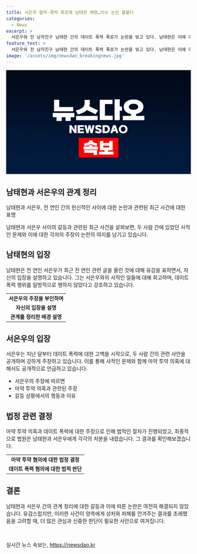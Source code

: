 ```yaml
---
title: 서은우 협박·폭력 폭로에 남태현 해명…이슈 논란 불붙다
categories:
  - News
excerpt: >
  서은우와 전 남자친구 남태현 간의 데이트 폭력 폭로가 논란을 빚고 있다. 남태현은 이에 대해 자신이 서은우에게 데이트 폭력을 행한 적은 없다고 해명했으며, 서은우는 데이트 폭력을 당한 후 어려움을 겪었음을 밝혔다. 두 사람은 데이트 폭력 이외에도 마약 투약 혐의로 경찰 수사를 받았고, 법원에서 징역 선고를 받았다. 이에 대한 논란이 계속되고 있다.
feature_text: >
  서은우와 전 남자친구 남태현 간의 데이트 폭력 폭로가 논란을 빚고 있다. 남태현은 이에 대해 자신이 서은우에게 데이트 폭력을 행한 적은 없다고 해명했으며, 서은우는 데이트 폭력을 당한 후 어려움을 겪었음을 밝혔다. 두 사람은 데이트 폭력 이외에도 마약 투약 혐의로 경찰 수사를 받았고, 법원에서 징역 선고를 받았다. 이에 대한 논란이 계속되고 있다.
image: '/assets/img/newsdao_breakingnews.jpg'
---
```


<p><img src="/assets/img/newsdao_breakingnews.jpg" alt="cryptoinkorea 속보" /></p>

<h2 data-ke-size="size26">남태현과 서은우의 관계 정리</h2>

<p data-ke-size="size16">남태현과 서은우, 전 연인 간의 헌신적인 사이에 대한 논란과 관련된 최근 사건에 대한 표명</p>

<p data-ke-size="size16">남태현과 서은우 사이의 갈등과 관련된 최근 사건을 살펴보면, 두 사람 간에 있었던 사적인 문제와 이에 대한 각자의 주장이 논란의 여지를 남기고 있습니다.</p>

<h2 data-ke-size="size26">남태현의 입장</h2>

<p data-ke-size="size16">남태현은 전 연인 서은우가 최근 전 연인 관련 글을 올린 것에 대해 유감을 표하면서, 자신의 입장을 설명하고 있습니다. 그는 서은우와의 사적인 일들에 대해 회고하며, 데이트 폭력 행위를 일방적으로 행하지 않았다고 강조하고 있습니다.</p>

<table>
  <tr>
    <td style="text-align: center; height: 17px;"><b>서은우의 주장을 부인하며</b></td>
  </tr>
  <tr>
    <td style="text-align: center; height: 17px;"><b>자신의 입장을 설명</b></td>
  </tr>
  <tr>
    <td style="text-align: center; height: 17px;"><b>관계를 정리한 배경 설명</b></td>
  </tr>
</table>

<h2 data-ke-size="size26">서은우의 입장</h2>

<p data-ke-size="size16">서은우는 지난 달부터 데이트 폭력에 대한 고백을 시작으로, 두 사람 간의 관련 사안을 공개하며 강하게 주장하고 있습니다. 이를 통해 사적인 문제와 함께 마약 투약 의혹에 대해서도 공개적으로 언급하고 있습니다.</p>

<ul>
  <li>서은우의 주장에 따르면</li>
  <li>마약 투약 의혹과 관련된 주장</li>
  <li>갈등 상황에서의 행동과 이유</li>
</ul>

<h2 data-ke-size="size26">법정 관련 결정</h2>

<p data-ke-size="size16">마약 투약 의혹과 데이트 폭력에 대한 주장으로 인해 법적인 절차가 진행되었고, 최종적으로 법원은 남태현과 서은우에게 각각의 처분을 내렸습니다. 그 결과를 확인해보겠습니다.</p>

<table>
  <tr>
    <td style="text-align: center; height: 17px;"><b>마약 투약 혐의에 대한 법정 결정</b></td>
  </tr>
  <tr>
    <td style="text-align: center; height: 17px;"><b>데이트 폭력 혐의에 대한 법적 판단</b></td>
  </tr>
</table>

<h2 data-ke-size="size26">결론</h2>

<p data-ke-size="size16">남태현과 서은우 간의 관계 정리에 대한 갈등과 이에 따른 논란은 여전히 해결되지 않았습니다. 유감스럽지만, 이러한 사건이 양측에게 상처와 피해를 안겨주는 결과를 초래했음을 고려할 때, 더 많은 관심과 신중한 판단이 필요한 사안으로 여겨집니다.</p>

<p data-ke-size="size16">&nbsp;</p>
실시간 뉴스 속보는, <a href="https://newsdao.kr" rel="dofollow">https://newsdao.kr</a>


